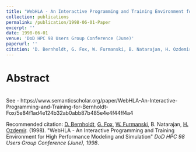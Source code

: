 ```yaml
---
title: "WebHLA - An Interactive Programming and Training Environment for High Performance Modeling and Simulation"
collection: publications
permalink: /publication/1998-06-01-Paper
excerpt: ''
date: 1998-06-01
venue: 'DoD HPC 98 Users Group Conference (June)'
paperurl: ''
citation: 'D. Bernholdt, G. Fox, W. Furmanski, B. Natarajan, H. Ozdemir. (1998). &quot;WebHLA - An Interactive Programming and Training Environment for High Performance Modeling and Simulation&quot;, <i>DoD HPC 98 Users Group Conference (June), 1998</i>.'
---
```


Abstract
========

<br>
See
- https://www.semanticscholar.org/paper/WebHLA-An-Interactive-Programming-and-Training-for-Bernholdt-Fox/5e84f1ad4e124b32ab0abb87b485e4e4f44ff4a4

Recommended citation: [D. Bernholdt](https://www.linkedin.com/in/davidbernholdt/), [G. Fox](https://www.linkedin.com/in/geoffrey-fox-10581a1/), [W. Furmanski](https://www.linkedin.com/in/wojtek-furmanski-30248957/), B. Natarajan, [H. Ozdemir](https://www.linkedin.com/in/hasantimucinozdemir/). (1998). "WebHLA - An Interactive Programming and Training Environment for High Performance Modeling and Simulation" <i>DoD HPC 98 Users Group Conference (June), 1998</i>.
